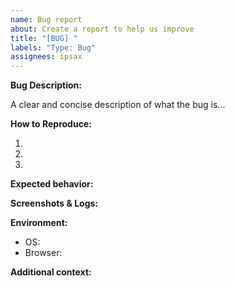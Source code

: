 ```yaml
---
name: Bug report
about: Create a report to help us improve
title: "[BUG] "
labels: "Type: Bug"
assignees: ipsax
---
```


**Bug Description:**

A clear and concise description of what the bug is...

**How to Reproduce:**

1.
2.
3.

**Expected behavior:**



**Screenshots & Logs:**


**Environment:**

- OS: 
- Browser: 

**Additional context:**

